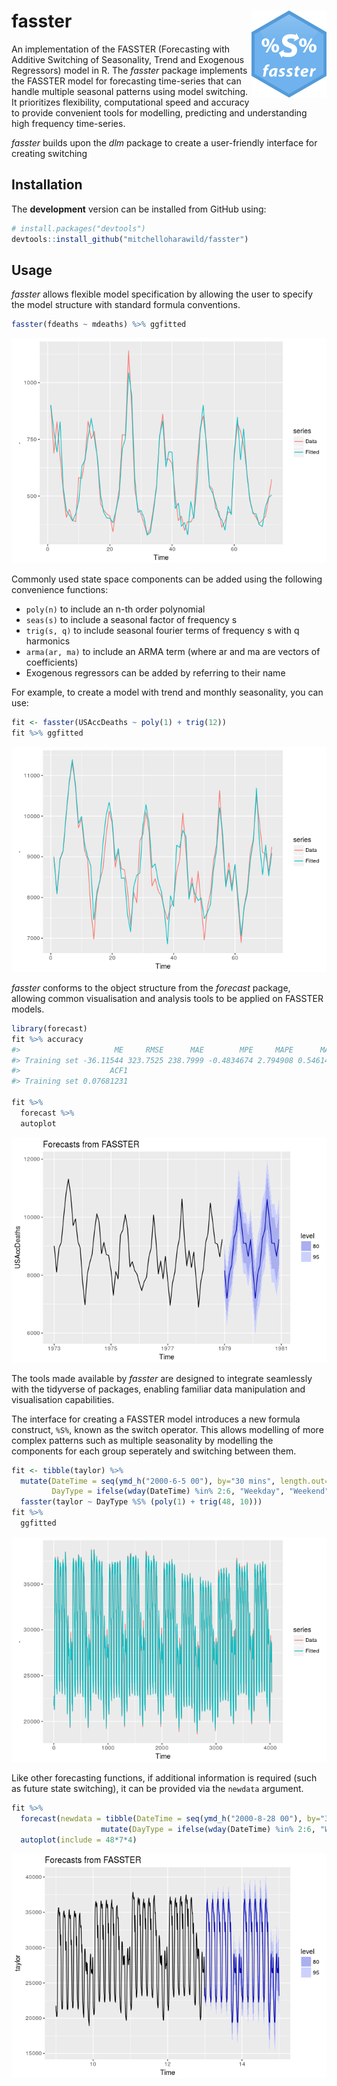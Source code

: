 <!-- README.md is generated from README.Rmd. Please edit that file -->
<!-- [![Travis-CI Build Status](https://travis-ci.org/mitchelloharawild/ggquiver.svg?branch=master)](https://travis-ci.org/mitchelloharawild/ggquiver) -->
<!-- [![CRAN_Status_Badge](http://www.r-pkg.org/badges/version/ggquiver)](https://cran.r-project.org/package=ggquiver) -->
<!-- [![Downloads](http://cranlogs.r-pkg.org/badges/ggquiver?color=brightgreen)](https://cran.r-project.org/package=ggquiver) -->
fasster <img src="man/figure/logo.png" align="right" />
=======================================================

An implementation of the FASSTER (Forecasting with Additive Switching of Seasonality, Trend and Exogenous Regressors) model in R. The *fasster* package implements the FASSTER model for forecasting time-series that can handle multiple seasonal patterns using model switching. It prioritizes flexibility, computational speed and accuracy to provide convenient tools for modelling, predicting and understanding high frequency time-series.

*fasster* builds upon the *dlm* package to create a user-friendly interface for creating switching

Installation
------------

<!-- The **stable** version can be installed from CRAN: -->
<!-- ```{r, eval = FALSE} -->
<!-- install.packages("ggquiver") -->
<!-- ``` -->
The **development** version can be installed from GitHub using:

``` r
# install.packages("devtools")
devtools::install_github("mitchelloharawild/fasster")
```

Usage
-----

*fasster* allows flexible model specification by allowing the user to specify the model structure with standard formula conventions.

``` r
fasster(fdeaths ~ mdeaths) %>% ggfitted
```

![](man/figure/xreg-1.png)

Commonly used state space components can be added using the following convenience functions:

-   `poly(n)` to include an n-th order polynomial
-   `seas(s)` to include a seasonal factor of frequency s
-   `trig(s, q)` to include seasonal fourier terms of frequency s with q harmonics
-   `arma(ar, ma)` to include an ARMA term (where ar and ma are vectors of coefficients)
-   Exogenous regressors can be added by referring to their name

For example, to create a model with trend and monthly seasonality, you can use:

``` r
fit <- fasster(USAccDeaths ~ poly(1) + trig(12))
fit %>% ggfitted
```

![](man/figure/component-1.png)

*fasster* conforms to the object structure from the *forecast* package, allowing common visualisation and analysis tools to be applied on FASSTER models.

``` r
library(forecast)
fit %>% accuracy
#>                     ME     RMSE      MAE        MPE     MAPE      MASE
#> Training set -36.11544 323.7525 238.7999 -0.4834674 2.794908 0.5461405
#>                    ACF1
#> Training set 0.07681231

fit %>% 
  forecast %>%
  autoplot
```

![](man/figure/forecast-1.png)

The tools made available by *fasster* are designed to integrate seamlessly with the tidyverse of packages, enabling familiar data manipulation and visualisation capabilities.

The interface for creating a FASSTER model introduces a new formula construct, `%S%`, known as the switch operator. This allows modelling of more complex patterns such as multiple seasonality by modelling the components for each group seperately and switching between them.

``` r
fit <- tibble(taylor) %>%
  mutate(DateTime = seq(ymd_h("2000-6-5 00"), by="30 mins", length.out=length(taylor)),
         DayType = ifelse(wday(DateTime) %in% 2:6, "Weekday", "Weekend")) %>% 
  fasster(taylor ~ DayType %S% (poly(1) + trig(48, 10))) 
fit %>%
  ggfitted
```

![](man/figure/complex-1.png)

Like other forecasting functions, if additional information is required (such as future state switching), it can be provided via the `newdata` argument.

``` r
fit %>% 
  forecast(newdata = tibble(DateTime = seq(ymd_h("2000-8-28 00"), by="30 mins", length.out=48*7*2)) %>%
                    mutate(DayType = ifelse(wday(DateTime) %in% 2:6, "Weekday", "Weekend"))) %>% 
  autoplot(include = 48*7*4)
```

![](man/figure/complex_fc-1.png)
